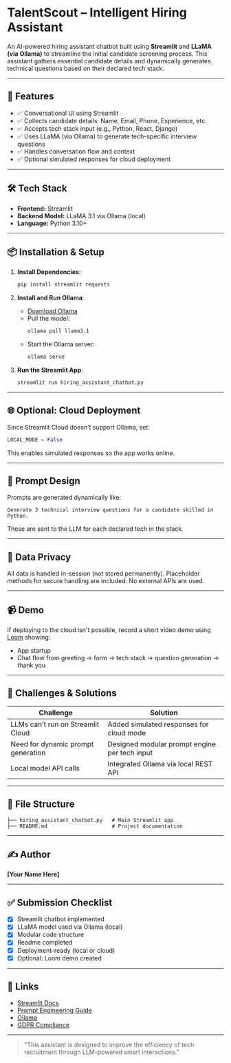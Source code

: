 # TalentScout – Intelligent Hiring Assistant

An AI-powered hiring assistant chatbot built using **Streamlit** and **LLaMA (via Ollama)** to streamline the initial candidate screening process. This assistant gathers essential candidate details and dynamically generates technical questions based on their declared tech stack.

---

## 🚀 Features

- ✅ Conversational UI using Streamlit
- ✅ Collects candidate details: Name, Email, Phone, Experience, etc.
- ✅ Accepts tech stack input (e.g., Python, React, Django)
- ✅ Uses LLaMA (via Ollama) to generate tech-specific interview questions
- ✅ Handles conversation flow and context
- ✅ Optional simulated responses for cloud deployment

---

## 🛠️ Tech Stack

- **Frontend:** Streamlit
- **Backend Model:** LLaMA 3.1 via Ollama (local)
- **Language:** Python 3.10+

---

## 📦 Installation & Setup

1. **Install Dependencies**:
   ```bash
   pip install streamlit requests
   ```

2. **Install and Run Ollama**:
   - [Download Ollama](https://ollama.com)
   - Pull the model:
     ```bash
     ollama pull llama3.1
     ```
   - Start the Ollama server:
     ```bash
     ollama serve
     ```

3. **Run the Streamlit App**:
   ```bash
   streamlit run hiring_assistant_chatbot.py
   ```

---

## 🌐 Optional: Cloud Deployment

Since Streamlit Cloud doesn’t support Ollama, set:
```python
LOCAL_MODE = False
```
This enables simulated responses so the app works online.

---

## 🧠 Prompt Design

Prompts are generated dynamically like:
```
Generate 3 technical interview questions for a candidate skilled in Python.
```
These are sent to the LLM for each declared tech in the stack.

---

## 🔐 Data Privacy

All data is handled in-session (not stored permanently). Placeholder methods for secure handling are included. No external APIs are used.

---

## 📹 Demo

If deploying to the cloud isn't possible, record a short video demo using [Loom](https://loom.com) showing:
- App startup
- Chat flow from greeting → form → tech stack → question generation → thank you

---

## 🧩 Challenges & Solutions

| Challenge | Solution |
|----------|----------|
| LLMs can’t run on Streamlit Cloud | Added simulated responses for cloud mode |
| Need for dynamic prompt generation | Designed modular prompt engine per tech input |
| Local model API calls | Integrated Ollama via local REST API |

---

## 📁 File Structure

```
├── hiring_assistant_chatbot.py   # Main Streamlit app
├── README.md                     # Project documentation
```

---

## ✍️ Author

**[Your Name Here]**

---

## ✅ Submission Checklist

- [x] Streamlit chatbot implemented
- [x] LLaMA model used via Ollama (local)
- [x] Modular code structure
- [x] Readme completed
- [x] Deployment-ready (local or cloud)
- [x] Optional: Loom demo created

---

## 📎 Links

- [Streamlit Docs](https://docs.streamlit.io/)
- [Prompt Engineering Guide](https://www.promptingguide.ai/)
- [Ollama](https://ollama.com/)
- [GDPR Compliance](https://gdpr.eu/)

---

> "This assistant is designed to improve the efficiency of tech recruitment through LLM-powered smart interactions."

